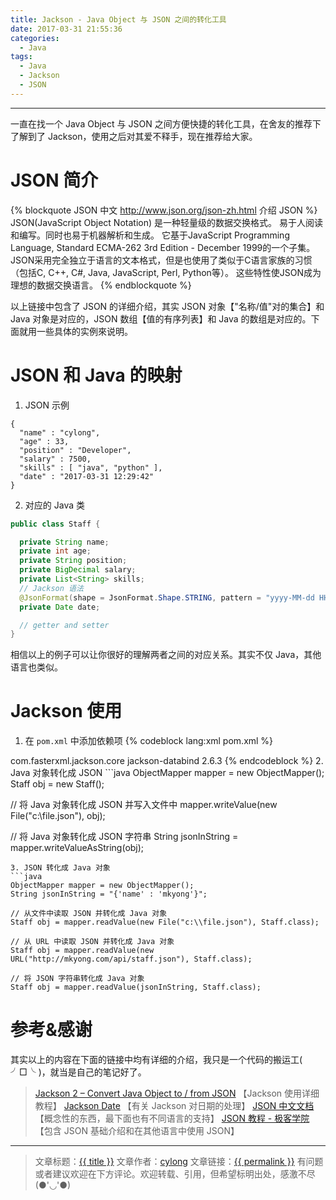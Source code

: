 ```yaml
---
title: Jackson - Java Object 与 JSON 之间的转化工具
date: 2017-03-31 21:55:36
categories:
  - Java
tags:
  - Java
  - Jackson
  - JSON
---
```

---

一直在找一个 Java Object 与 JSON 之间方便快捷的转化工具，在舍友的推荐下了解到了 Jackson，使用之后对其爱不释手，现在推荐给大家。

# JSON 简介

{% blockquote JSON 中文 http://www.json.org/json-zh.html 介绍 JSON %}
JSON(JavaScript Object Notation) 是一种轻量级的数据交换格式。 易于人阅读和编写。同时也易于机器解析和生成。 它基于JavaScript Programming Language, Standard ECMA-262 3rd Edition - December 1999的一个子集。 JSON采用完全独立于语言的文本格式，但是也使用了类似于C语言家族的习惯（包括C, C++, C#, Java, JavaScript, Perl, Python等）。 这些特性使JSON成为理想的数据交换语言。
{% endblockquote %}

以上链接中包含了 JSON 的详细介绍，其实 JSON 对象【"名称/值"对的集合】和 Java 对象是对应的，JSON 数组【值的有序列表】和 Java 的数组是对应的。下面就用一些具体的实例來说明。

<!-- more -->

# JSON 和 Java 的映射

1. JSON 示例
```
{
  "name" : "cylong",
  "age" : 33,
  "position" : "Developer",
  "salary" : 7500,
  "skills" : [ "java", "python" ],
  "date" : "2017-03-31 12:29:42"
}
```
2. 对应的 Java 类
``` java
public class Staff {

  private String name;
  private int age;
  private String position;
  private BigDecimal salary;
  private List<String> skills;
  // Jackson 语法
  @JsonFormat(shape = JsonFormat.Shape.STRING, pattern = "yyyy-MM-dd HH:mm:ss", timezone = "GMT+8")
  private Date date;

  // getter and setter
}
```

相信以上的例子可以让你很好的理解两者之间的对应关系。其实不仅 Java，其他语言也类似。

# Jackson 使用

1. 在 `pom.xml` 中添加依赖项
{% codeblock lang:xml pom.xml %}
<dependency>
	<groupId>com.fasterxml.jackson.core</groupId>
	<artifactId>jackson-databind</artifactId>
	<version>2.6.3</version>
</dependency>
{% endcodeblock %}
2. Java 对象转化成 JSON
```java
ObjectMapper mapper = new ObjectMapper();
Staff obj = new Staff();

// 将 Java 对象转化成 JSON 并写入文件中
mapper.writeValue(new File("c:\\file.json"), obj);

// 将 Java 对象转化成 JSON 字符串
String jsonInString = mapper.writeValueAsString(obj);
```
3. JSON 转化成 Java 对象
```java
ObjectMapper mapper = new ObjectMapper();
String jsonInString = "{'name' : 'mkyong'}";

// 从文件中读取 JSON 并转化成 Java 对象
Staff obj = mapper.readValue(new File("c:\\file.json"), Staff.class);

// 从 URL 中读取 JSON 并转化成 Java 对象
Staff obj = mapper.readValue(new URL("http://mkyong.com/api/staff.json"), Staff.class);

// 将 JSON 字符串转化成 Java 对象
Staff obj = mapper.readValue(jsonInString, Staff.class);
```

# 参考&感谢

其实以上的内容在下面的链接中均有详细的介绍，我只是一个代码的搬运工( ╯□╰ )，就当是自己的笔记好了。

> [Jackson 2 – Convert Java Object to / from JSON][1] 【Jackson 使用详细教程】
> [Jackson Date][4] 【有关 Jackson 对日期的处理】
> [JSON 中文文档][2] 【概念性的东西，最下面也有不同语言的支持】
> [JSON 教程 - 极客学院][3] 【包含 JSON 基础介绍和在其他语言中使用 JSON】

---

> 文章标题：<a href='{{ permalink }}' title='{{ title }}' >{{ title }}</a>
> 文章作者：[cylong](http://www.cylong.com/about/ "cylong")
> 文章链接：<a href='{{ permalink }}' title='{{ title }}' >{{ permalink }}</a>
> 有问题或者建议欢迎在下方评论。欢迎转载、引用，但希望标明出处，感激不尽(●'◡'●)

[1]: https://www.mkyong.com/java/jackson-2-convert-java-object-to-from-json/ "Jackson 2 – Convert Java Object to / from JSON"
[2]: http://www.json.org/json-zh.html "JSON 中文文档"
[3]: http://wiki.jikexueyuan.com/project/json/ "JSON 教程 - 极客学院"
[4]: http://www.baeldung.com/jackson-serialize-dates "Jackson Date"
